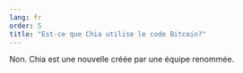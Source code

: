 ```yaml
---
lang: fr
order: 5
title: "Est-ce que Chia utilise le code Bitcoin?"
---
```


Non. Chia est une nouvelle créée par une équipe renommée.
